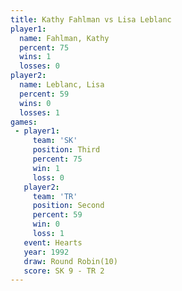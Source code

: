```yaml
---
title: Kathy Fahlman vs Lisa Leblanc
player1:              
  name: Fahlman, Kathy
  percent: 75         
  wins: 1             
  losses: 0           
player2:              
  name: Leblanc, Lisa 
  percent: 59         
  wins: 0             
  losses: 1           
games:
 - player1:         
     team: 'SK'     
     position: Third
     percent: 75    
     win: 1         
     loss: 0        
   player2:          
     team: 'TR'      
     position: Second
     percent: 59     
     win: 0          
     loss: 1         
   event: Hearts        
   year: 1992           
   draw: Round Robin(10)
   score: SK 9 - TR 2   
---
```

